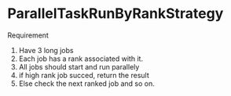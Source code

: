 # ParallelTaskRunByRankStrategy

Requirement

1. Have 3 long jobs
2. Each job has a rank associated with it.
3. All jobs should start and run parallely
4. if high rank job succed, return the result
5. Else check the next ranked job and so on.
